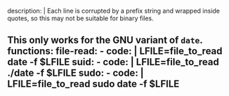 description: |
  Each line is corrupted by a prefix string and wrapped inside quotes, so this may not be suitable for binary files.

  This only works for the GNU variant of `date`.
functions:
  file-read:
    - code: |
        LFILE=file_to_read
        date -f $LFILE
  suid:
    - code: |
        LFILE=file_to_read
        ./date -f $LFILE
  sudo:
    - code: |
        LFILE=file_to_read
        sudo date -f $LFILE
---
